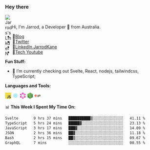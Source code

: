 ### Hey there
<a href="https://www.linkedin.com/in/jarrodkane/">
  <img align="left" alt="Jarrods's LinkdeIN" width="22px" src="https://cdn.jsdelivr.net/npm/simple-icons@v3/icons/linkedin.svg" />
</a>

<br />

Hi, I'm Jarrod, a Developer 🚀 from Australia.
- 📝[Blog](https://blog.jarrodkane.com)
- 📝[Twitter](https://twitter.com/grime_goblin)
- 📝[LinkedIn JarrodKane](https://www.linkedin.com/in/jarrodkane/)
- 🎥[Tech Youtube](https://www.youtube.com/channel/UCwBJ5gLp3trHUDtDjZvQH2Q)
  
**Fun Stuff:**

- 🌱 I’m currently checking out Svelte, React, nodejs, tailwindcss, TypeScript; 


**Languages and Tools:**  

<code><img height="20" src="https://raw.githubusercontent.com/github/explore/80688e429a7d4ef2fca1e82350fe8e3517d3494d/topics/javascript/javascript.png"></code>
<code><img height="20" src="https://raw.githubusercontent.com/github/explore/80688e429a7d4ef2fca1e82350fe8e3517d3494d/topics/react/react.png"></code>
<code><img height="20" src="https://raw.githubusercontent.com/github/explore/5c058a388828bb5fde0bcafd4bc867b5bb3f26f3/topics/graphql/graphql.png"></code>
<code><img height="20" src="https://raw.githubusercontent.com/github/explore/80688e429a7d4ef2fca1e82350fe8e3517d3494d/topics/nodejs/nodejs.png"></code>
<code><img height="20" src="https://raw.githubusercontent.com/github/explore/80688e429a7d4ef2fca1e82350fe8e3517d3494d/topics/git/git.png"></code>

📊 **This Week I Spent My Time On:**
<!--START_SECTION:waka-->

```text
Svelte       9 hrs 37 mins   ██████████▒░░░░░░░░░░░░░░   41.11 %
TypeScript   5 hrs 24 mins   █████▓░░░░░░░░░░░░░░░░░░░   23.13 %
JavaScript   3 hrs 17 mins   ███▓░░░░░░░░░░░░░░░░░░░░░   14.09 %
JSON         2 hrs 36 mins   ██▓░░░░░░░░░░░░░░░░░░░░░░   11.18 %
Bash         2 hrs 15 mins   ██▒░░░░░░░░░░░░░░░░░░░░░░   09.67 %
GraphQL      7 mins          ░░░░░░░░░░░░░░░░░░░░░░░░░   00.55 %
```

<!--END_SECTION:waka-->
